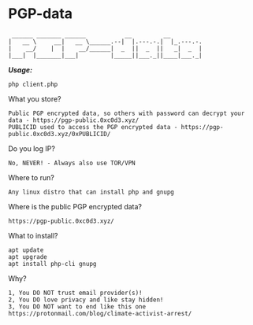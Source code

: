 # PGP-data
```
 ______ _______ ______           __         __         
|   __ \     __|   __ \______.--|  |.---.-.|  |_.---.-.
|    __/    |  |    __/______|  _  ||  _  ||   _|  _  |
|___|  |_______|___|         |_____||___._||____|___._|
```

***Usage:***
```
php client.php
```

What you store?
```
Public PGP encrypted data, so others with password can decrypt your data - https://pgp-public.0xc0d3.xyz/
PUBLICID used to access the PGP encrypted data - https://pgp-public.0xc0d3.xyz/0xPUBLICID/
```

Do you log IP?
```
No, NEVER! - Always also use TOR/VPN
```

Where to run?
```
Any linux distro that can install php and gnupg
```

Where is the public PGP encrypted data?
```
https://pgp-public.0xc0d3.xyz/
```

What to install?
```
apt update
apt upgrade
apt install php-cli gnupg
```

Why?
```
1, You DO NOT trust email provider(s)!
2, You DO love privacy and like stay hidden!
3, You DO NOT want to end like this one https://protonmail.com/blog/climate-activist-arrest/
```
